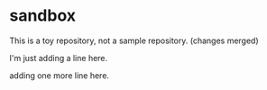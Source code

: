 # sandbox

This is a toy repository, not a sample repository.
(changes merged)

I'm just adding a line here.

adding one more line here.
